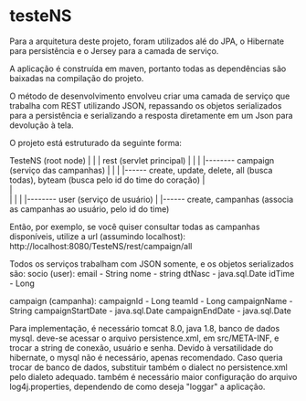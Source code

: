 # testeNS

Para a arquitetura deste projeto, foram utilizados alé do JPA, o Hibernate para persistência e o Jersey para a camada de serviço.

A aplicação é construída em maven, portanto todas as dependências são baixadas na compilação do projeto.

O método de desenvolvimento envolveu criar uma camada de serviço que trabalha com REST utilizando JSON, repassando os objetos serializados para a persistência e serializando a resposta diretamente em um Json para devolução à tela.

O projeto está estruturado da seguinte forma:

TesteNS (root node)
  |
  |
  |
  rest (servlet principal)
  |
  |
  |
  |-------- campaign (serviço das campanhas)
  |             |
  |             |------ create, update, delete, all (busca todas), byteam (busca pelo id do time do coração)
  |             
  |             
  |
  |
  |
  |-------- user (serviço de usuário)
              |
              |------ create, campanhas (associa as campanhas ao usuário, pelo id do time)
              
  
  
  Então, por exemplo, se você quiser consultar todas as campanhas disponíveis, utilize a url (assumindo localhost):
  http://localhost:8080/TesteNS/rest/campaign/all
  
  Todos os serviços trabalham com JSON somente, e os objetos serializados são:
  socio (user):
  email - String
  nome - string
  dtNasc - java.sql.Date
  idTime - Long
  
  campaign (campanha):
  campaignId - Long
  teamId - Long
  campaignName - String
  campaignStartDate - java.sql.Date
  campaignEndDate - java.sql.Date
  
  Para implementação, é necessário tomcat 8.0, java 1.8, banco de dados mysql. deve-se acessar o arquivo persistence.xml, em src/META-INF, e trocar a string de conexão, usuário e senha. Devido à versatilidade do hibernate, o mysql não é necessário, apenas recomendado.
  Caso queria trocar de banco de dados, substituir também o dialect no persistence.xml pelo dialeto adequado. também é necessário maior configuração do arquivo log4j.properties, dependendo de como deseja "loggar" a aplicação.
  
